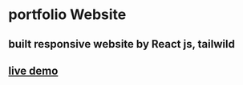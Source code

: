 # portfolio Website

## built responsive website by React js, tailwild 


## [live demo](https://mahmoudportfolio18.netlify.app)
